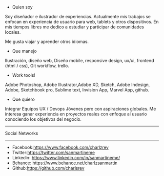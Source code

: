 <!--stylus -c -w -o css stylus/main.styl-->





<!--Skills!

- Quien soy?
- Habilidades principales?
- Donde quieres llegar?
- Que quieres lograr?-->



<!--Semantic Gryd sistem (semantic.gc)-->

- Quien soy


Soy diseñador e ilustrador de experiencias. Actualmente mis trabajos se enfocan en experiencia de usuario para web, tablets y otros dispositivos. En mis tiempos libres me dedico a estudiar y participar de comunidades locales.

Me gusta viajar y aprender otros idiomas.


- Que manejo


Ilustración, diseño web, Diseño mobile, responsive design, ux/ui, frontend (html / css), Git workflow, trello.

- Work tools!

Adobe Photoshop, Adobe Illustrator,Adobe XD, Sketch, Adobe Indesign, Adobe, Sketchbook pro, Sublime text, Invision App, Marvel App, github.

- Que quiero


Integrar Equipos UX / Devops Jóvenes pero con aspiraciones globales. Me interesa ganar experiencia en proyectos reales con enfoque al usuario conociendo los objetivos del negocio.





_______________
Social Networks
_______________

- Facebook:https://www.facebook.com/charlzrev
- Twitter:https://twitter.com/sanmartineme
- Linkedin: https://www.linkedin.com/in/sanmartineme/
- Behance: https://www.behance.net/charlzsanmartin
- Github:https://github.com/charlsrev









